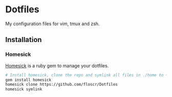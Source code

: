 Dotfiles
========

My configuration files for vim, tmux and zsh.

## Installation

### Homesick

[Homesick] is a ruby gem to manage your dotfiles.
```bash
# Install homesick, clone the repo and symlink all files in ./home to ~
gem install homesick
homesick clone https://github.com/floscr/Dotfiles
homesick symlink
```

[Homesick]: https://github.com/technicalpickles/homesick
